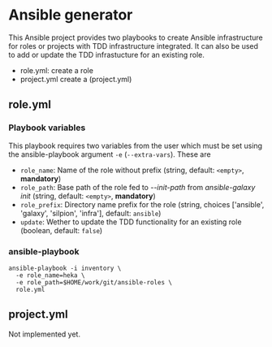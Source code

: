 # Ansible generator

This Ansible project provides two playbooks to create Ansible
infrastructure for roles or projects with TDD infrastructure
integrated. It can also be used to add or update the TDD infrastucture
for an existing role.

* role.yml: create a role
* project.yml create a  (project.yml)


## role.yml

### Playbook variables

This playbook requires two variables from the user which must be set
using the ansible-playbook argument ``-e`` (``--extra-vars``). These are

* ``role_name``: Name of the role without prefix (string, default: ``<empty>``, **mandatory**)
* ``role_path``: Base path of the role fed to *--init-path* from *ansible-galaxy init* (string, default: ``<empty>``, **mandatory**)
* ``role_prefix``: Directory name prefix for the role (string, choices ['ansible', 'galaxy', 'silpion', 'infra'], default: ``ansible``)
* ``update``: Wether to update the TDD functionality for an existing role (boolean, default: ``false``)

### ansible-playbook

    ansible-playbook -i inventory \
      -e role_name=heka \
      -e role_path=$HOME/work/git/ansible-roles \
      role.yml

## project.yml

Not implemented yet.


<!-- vim: set nofen ts=4 sw=4 et: -->
